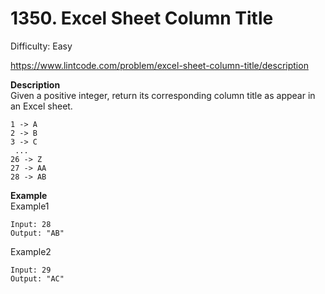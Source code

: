 # 1350. Excel Sheet Column Title

Difficulty: Easy

https://www.lintcode.com/problem/excel-sheet-column-title/description

**Description**  
Given a positive integer, return its corresponding column title as appear in an Excel sheet.
```
1 -> A
2 -> B
3 -> C
 ...
26 -> Z
27 -> AA
28 -> AB 
```

**Example**  
Example1
```
Input: 28
Output: "AB"
```
Example2
```
Input: 29
Output: "AC"
```
